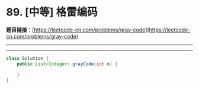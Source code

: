 # 89. [中等] 格雷编码

**题目链接：**[https://leetcode-cn.com/problems/gray-code](https://leetcode-cn.com/problems/gray-code)

---

<Cards card="leetcode_89_gray-code"></Cards>

---

```java
class Solution {
    public List<Integer> grayCode(int n) {
        
    }
}
```